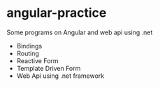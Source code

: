 # angular-practice

Some programs on Angular and web api using .net
- Bindings
- Routing
- Reactive Form
- Template Driven Form
- Web Api using .net framework
